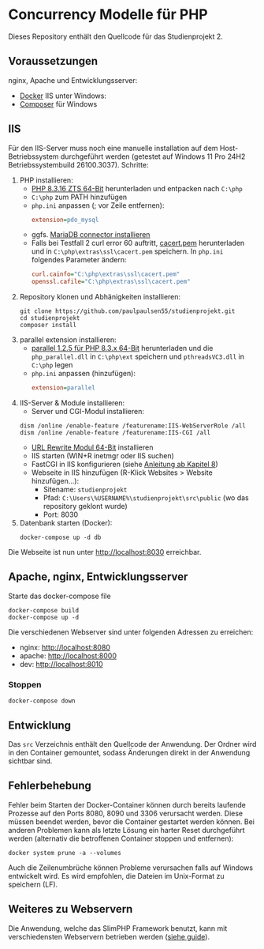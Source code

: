 # Concurrency Modelle für PHP
Dieses Repository enthält den Quellcode für das Studienprojekt 2.

## Voraussetzungen
nginx, Apache und Entwicklungsserver:
- [Docker](https://docs.docker.com/get-docker/)
IIS unter Windows:
- [Composer](https://getcomposer.org/Composer-Setup.exe) für Windows

## IIS
Für den IIS-Server muss noch eine manuelle installation auf dem Host-Betriebssystem durchgeführt werden (getestet auf Windows 11 Pro 24H2 Betriebssystembuild 26100.3037).
Schritte:

1. PHP installieren: 
    - [PHP 8.3.16 ZTS 64-Bit](https://downloads.php.net/~windows/pecl/releases/parallel/1.2.6/php_parallel-1.2.6-8.3-ts-vs16-x64.zip) herunterladen und entpacken nach `C:\php`
    - `C:\php` zum PATH hinzufügen
    - `php.ini` anpassen (; vor Zeile entfernen):
        ```ini
        extension=pdo_mysql
        ```
    - ggfs. [MariaDB connector installieren](https://mariadb.com/downloads/connectors/connectors-data-access/odbc-connector/)
    - Falls bei Testfall 2 curl error 60 auftritt, [cacert.pem](https://curl.se/ca/cacert.pem) herunterladen und in `C:\php\extras\ssl\cacert.pem` speichern. In `php.ini` folgendes Parameter ändern:
        ```ini
        curl.cainfo="C:\php\extras\ssl\cacert.pem"
        openssl.cafile="C:\php\extras\ssl\cacert.pem"
        ```
2. Repository klonen und Abhänigkeiten installieren: 
    ```shell
    git clone https://github.com/paulpaulsen55/studienprojekt.git
    cd studienprojekt
    composer install
    ```
3. parallel extension installieren:
    - [parallel 1.2.5 für PHP 8.3.x 64-Bit](https://downloads.php.net/~windows/pecl/releases/parallel/1.2.5/php_parallel-1.2.5-8.3-ts-vs16-x64.zip) herunterladen und die `php_parallel.dll` in `C:\php\ext` speichern und `pthreadsVC3.dll` in `C:\php` legen
    - `php.ini` anpassen (hinzufügen):
        ```ini
        extension=parallel
        ```
4. IIS-Server & Module installieren:
    - Server und CGI-Modul installieren: 
    ```shell 
    dism /online /enable-feature /featurename:IIS-WebServerRole /all
    dism /online /enable-feature /featurename:IIS-CGI /all
    ```
    - [URL Rewrite Modul 64-Bit](https://download.microsoft.com/download/1/2/8/128E2E22-C1B9-44A4-BE2A-5859ED1D4592/rewrite_amd64_de-DE.msi) installieren
    - IIS starten (WIN+R inetmgr oder IIS suchen) 
    - FastCGI in IIS konfigurieren (siehe [Anleitung ab Kapitel 8](https://hostadvice.com/how-to/web-hosting/how-to-install-php-with-fastcgi-extension-on-iis-7-iis-8-server/#paragraph8))
    - Webseite in IIS hinzufügen (R-Klick Websites > Website hinzufügen...):
      - Sitename: `studienprojekt`
      - Pfad: `C:\Users\%USERNAME%\studienprojekt\src\public` (wo das repository geklont wurde)
      - Port: 8030
5. Datenbank starten (Docker):
    ```shell
    docker-compose up -d db
    ```
Die Webseite ist nun unter [http://localhost:8030](http://localhost:8030) erreichbar.

## Apache, nginx, Entwicklungsserver
Starte das docker-compose file
```shell
docker-compose build
docker-compose up -d
```
Die verschiedenen Webserver sind unter folgenden Adressen zu erreichen:
- nginx: [http://localhost:8080](http://localhost:8080)
- apache: [http://localhost:8000](http://localhost:8000)
- dev: [http://localhost:8010](http://localhost:8010)

### Stoppen
```shell
docker-compose down
```

## Entwicklung
Das `src` Verzeichnis enthält den Quellcode der Anwendung. Der Ordner wird in den Container gemountet, sodass Änderungen direkt in der Anwendung sichtbar sind.

## Fehlerbehebung
Fehler beim Starten der Docker-Container können durch bereits laufende Prozesse auf den Ports 8080, 8090 und 3306 verursacht werden. Diese müssen beendet werden, bevor die Container gestartet werden können. Bei anderen Problemen kann als letzte Lösung ein harter Reset durchgeführt werden (alternativ die betroffenen Container stoppen und entfernen):
```shell
docker system prune -a --volumes
```
Auch die Zeilenumbrüche können Probleme verursachen falls auf Windows entwickelt wird. Es wird empfohlen, die Dateien im Unix-Format zu speichern (LF).

## Weiteres zu Webservern
Die Anwendung, welche das SlimPHP Framework benutzt, kann mit verschiedensten Webservern betrieben werden ([siehe guide](https://www.slimframework.com/docs/v4/start/web-servers.html)).
